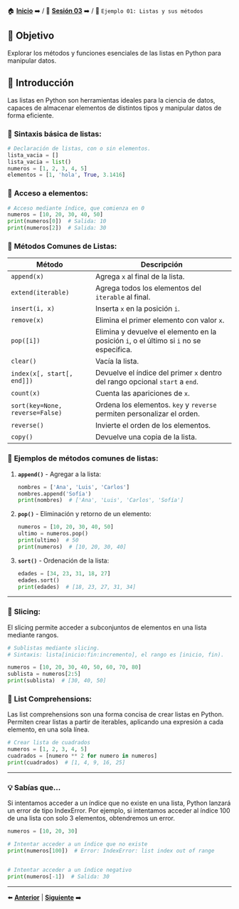 🏠 [**Inicio**](../../Readme.md) ➡️ / 📖 [**Sesión 03**](../Readme.md) ➡️ / 📝 `Ejemplo 01: Listas y sus métodos`

## 🎯 Objetivo

Explorar los métodos y funciones esenciales de las listas en Python para manipular datos.

## 🚀 Introducción

Las listas en Python son herramientas ideales para la ciencia de datos, capaces de almacenar elementos de distintos tipos y manipular datos de forma eficiente.

### 🔦 **Sintaxis básica de listas:**

```python
# Declaración de listas, con o sin elementos.
lista_vacia = []
lista_vacia = list()
numeros = [1, 2, 3, 4, 5]
elementos = [1, 'hola', True, 3.1416]
```
### 🔦 **Acceso a elementos:**

```python
# Acceso mediante índice, que comienza en 0
numeros = [10, 20, 30, 40, 50]
print(numeros[0])  # Salida: 10
print(numeros[2])  # Salida: 30
```
### 🧰 **Métodos Comunes de Listas:**

| Método                | Descripción |
|-----------------------|-------------|
| `append(x)`           | Agrega `x` al final de la lista. |
| `extend(iterable)`    | Agrega todos los elementos del `iterable` al final. |
| `insert(i, x)`        | Inserta `x` en la posición `i`. |
| `remove(x)`           | Elimina el primer elemento con valor `x`. |
| `pop([i])`            | Elimina y devuelve el elemento en la posición `i`, o el último si `i` no se especifica. |
| `clear()`             | Vacía la lista. |
| `index(x[, start[, end]])` | Devuelve el índice del primer `x` dentro del rango opcional `start` a `end`. |
| `count(x)`            | Cuenta las apariciones de `x`. |
| `sort(key=None, reverse=False)` | Ordena los elementos. `key` y `reverse` permiten personalizar el orden. |
| `reverse()`           | Invierte el orden de los elementos. |
| `copy()`              | Devuelve una copia de la lista. |

### 🔦 **Ejemplos de métodos comunes de listas:**

1. **`append()`** - Agregar a la lista:
   ```python
   nombres = ['Ana', 'Luis', 'Carlos']
   nombres.append('Sofía')
   print(nombres)  # ['Ana', 'Luis', 'Carlos', 'Sofía']
   ```

2. **`pop()`** - Eliminación y retorno de un elemento:
   ```python
   numeros = [10, 20, 30, 40, 50]
   ultimo = numeros.pop()
   print(ultimo)  # 50
   print(numeros)  # [10, 20, 30, 40]
   ```

3. **`sort()`** - Ordenación de la lista:
   ```python
   edades = [34, 23, 31, 18, 27]
   edades.sort()
   print(edades)  # [18, 23, 27, 31, 34]
   ```

---

### 🍰 **Slicing:**

El slicing permite acceder a subconjuntos de elementos en una lista mediante rangos.

```python
# Sublistas mediante slicing.
# Sintaxis: lista[inicio:fin:incremento], el rango es [inicio, fin).

numeros = [10, 20, 30, 40, 50, 60, 70, 80]
sublista = numeros[2:5]
print(sublista)  # [30, 40, 50]
```
### 📝 **List Comprehensions:**

Las list comprehensions son una forma concisa de crear listas en Python. Permiten crear listas a partir de iterables, aplicando una expresión a cada elemento, en una sola línea.

```python
# Crear lista de cuadrados
numeros = [1, 2, 3, 4, 5]
cuadrados = [numero ** 2 for numero in numeros]
print(cuadrados)  # [1, 4, 9, 16, 25]
```

---

### 💡 **Sabías que...**

Si intentamos acceder a un índice que no existe en una lista, Python lanzará un error de tipo IndexError. Por ejemplo, si intentamos acceder al índice 100 de una lista con solo 3 elementos, obtendremos un error.

```python
numeros = [10, 20, 30]

# Intentar acceder a un índice que no existe
print(numeros[100])  # Error: IndexError: list index out of range


# Intentar acceder a un índice negativo
print(numeros[-1])  # Salida: 30
```

---

⬅️ [**Anterior**](../Readme.md) | [**Siguiente**](../Ejemplo-02/Readme.md) ➡️
